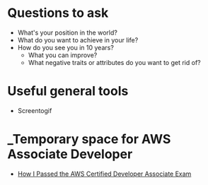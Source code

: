 # Questions to ask
- What's your position in the world?
- What do you want to achieve in your life?
- How do you see you in 10 years?
  - What you can improve?
  - What negative traits or attributes do you want to get rid of?


# Useful general tools
- Screentogif


# _Temporary space for AWS Associate Developer
- [How I Passed the AWS Certified Developer Associate Exam](https://www.freecodecamp.org/news/how-i-passed-the-aws-certified-developer-associate-exam/)